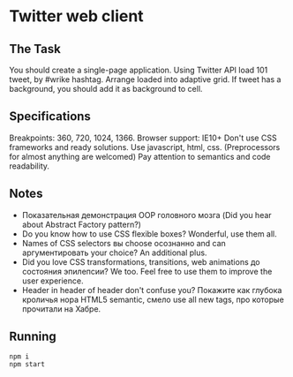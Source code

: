 # Twitter web client
## The Task
You should create a single-page application.
Using Twitter API load 101 tweet, by #wrike hashtag.
Arrange loaded into adaptive grid.
If tweet has a background, you should add it as background to cell.
## Specifications
Breakpoints: 360, 720, 1024, 1366.
Browser support: IE10+
Don't use CSS frameworks and ready solutions.
Use javascript, html, css. (Preprocessors for almost anything are welcomed)
Pay attention to semantics and code readability.
## Notes
- Показательная демонстрация OOP головного мозга (Did you hear about Abstract Factory pattern?)
- Do you know how to use CSS flexible boxes? Wonderful, use them all.
- Names of CSS selectors вы choose осознанно and can аргументировать your choice? An additional plus.
- Did you love CSS transformations, transitions, web animations до состояния эпилепсии? We too. Feel free to use them to improve the user experience.
- Header in header of header don't confuse you? Покажите как глубока кроличья нора HTML5 semantic, смело use all new tags, про которые прочитали на Хабре.
## Running
```
npm i
npm start
```
